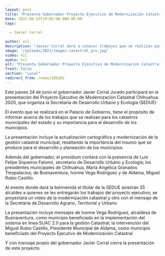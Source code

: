 ```yaml
---
layout: post
title: "Presenta Gobernador Proyecto Ejecutivo de Modernización Catastral este jueves 24"
date: 2021-06-23T19:02:00.000-06:00
tags:
  
  - Javier Corral
  
author: nil
description: "Javier Corral dará a conocer trabajos que se realizan para los catastros municipales del estado y su importancia para el desarrollo de los municipios"
image: "/uploads/2021/images-catastral_pro.jpg"
video: nil
audio: nil
alt: "Presenta Gobernador Proyecto Ejecutivo de Modernización Catastral este jueves 24"
front: false
section: "Local"
redirect_from: /news/185202
---
```


Este jueves 24 de junio el gobernador Javier Corral Jurado participará en la presentación del Proyecto Ejecutivo de Modernización Catastral Chihuahua 2020, que organiza la Secretaría de Desarrollo Urbano y Ecología (SEDUE)

El evento que se realizará en el Palacio de Gobierno, tiene el propósito de informar acerca de los trabajos que se realizan para los catastros municipales del estado y su importancia para el desarrollo de los municipios.

La presentación incluye la actualización cartográfica y modernización de la gestión catastral municipal, resaltando la importancia del insumo que se produce para el desarrollo y planeación de los municipios.

Además del gobernador, el presídium contará con la presencia de Luis Felipe Siqueiros Falomir, secretario de Desarrollo Urbano y Ecología; los presidentes municipales de Chihuahua, María Angélica Granados Trespalacios; de Buenaventura, Ivonne Vega Rodríguez y de Aldama, Miguel Rubio Castillo.

Al evento donde dará la bienvenida el titular de la SEDUE asistirán 35 alcaldes a quienes se les entregarán los trabajos del proyecto ejecutivo; se proyectará un video de la modernización catastral y otro con el mensaje de la Secretaría de Desarrollo Agrario, Territorial y Urbano

La presentación incluye mensajes de Ivonne Vega Rodríguez, alcaldesa de Buenaventura, como municipio beneficiado en la implementación del sistema en línea SUAC 2.0 para la gestión Catastral; la intervención del Miguel Rubio Castillo, Presidente Municipal de Aldama, como municipio beneficiado del Proyecto Ejecutivo de Modernización Catastral.

Y con mensaje propio del gobernador Javier Corral cierra la presentación de este proyecto.